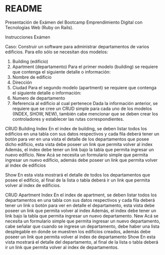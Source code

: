# README

Presentación de Exámen del Bootcamp Emprendimiento Digital con Tecnologías Web (Ruby on Rails).

Instrucciones Exámen

Caso: Construir un software para administrar departamentos de varios edificios. Para ello sólo se necesitan dos modelos:
1.	Building (edificio)
2.	Apartment (departamento)
Para el primer modelo (building) se requiere que contenga el siguiente detalle o información:
1.	Nombre de edificio
2.	Dirección
3.	Ciudad
Para el segundo modelo (apartment) se requiere que contenga el siguiente detalle o información:
1.	Numero de departamento
2.	Referencia al edificio al cual pertenece
Dada la información anterior, se requiere que se cree un CRUD simple para cada uno de los modelos (INDEX, SHOW, NEW), también cabe mencionar que se deben crear los controladores y establecer las rutas correspondientes.


CRUD Building Index
En el index de building, se deben listar todos los edificios en una tabla con sus datos respectivos y cada fila deberá tener un botón para ver en una vista el detalle de los departamentos que posee dicho edificio, esta vista debe poseer un link que permita volver al index
Además, el index debe tener un link bajo la tabla que permita ingresar un nuevo edificio.
New
Acá se necesita un formulario simple que permita ingresar un nuevo edificio, además debe poseer un link que permita volver al index de edificios
 
Show
En esta vista mostrará el detalle de todos los departamentos que posee el edificio, al final de la lista o tabla deberá ir un link que permita volver al index de edificios.


CRUD Apartment Index
En el index de apartment, se deben listar todos los departamentos en una tabla con sus datos respectivos y cada fila deberá tener un link o botón para ver en detalle el departamento, esta vista debe poseer un link que permita volver al index
Además, el index debe tener un link bajo la tabla que permita ingresar un nuevo departamento.
New
Acá se necesita un formulario simple que permita ingresar un nuevo departamento, cabe señalar que cuando se ingrese un departamento, debe haber una lista desplegable en donde se muestren los edificios creados, además debe poseer un link que permita volver al index de departamento
Show
En esta vista mostrará el detalle del departamento, al final de la lista o tabla deberá ir un link que permita volver al index de departamentos.

